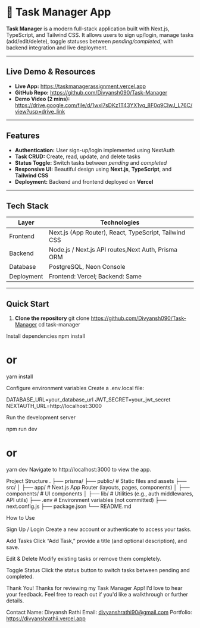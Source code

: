 # 📝 Task Manager App

**Task Manager** is a modern full-stack application built with Next.js, TypeScript, and Tailwind CSS. It allows users to sign up/login, manage tasks (add/edit/delete), toggle statuses between *pending/completed*, with backend integration and live deployment.

---

##  Live Demo & Resources

- **Live App:** https://taskmanagerassignment.vercel.app
- **GitHub Repo:** https://github.com/Divyansh090/Task-Manager
- **Demo Video (2 mins):** https://drive.google.com/file/d/1wxI7sDKz1T43YX1vq_8F0q9ClwJ_L76C/view?usp=drive_link

---

##  Features

- **Authentication:** User sign-up/login implemented using NextAuth 
- **Task CRUD:** Create, read, update, and delete tasks  
- **Status Toggle:** Switch tasks between *pending* and *completed*  
- **Responsive UI:** Beautiful design using **Next.js**, **TypeScript**, and **Tailwind CSS**  
- **Deployment:** Backend and frontend deployed on **Vercel** 


---

##  Tech Stack

| Layer        | Technologies                                 |
|--------------|----------------------------------------------|
| Frontend     | Next.js (App Router), React, TypeScript, Tailwind CSS |
| Backend      | Node.js / Next.js API routes,Next Auth, Prisma ORM |
| Database     | PostgreSQL, Neon Console |
| Deployment   | Frontend: Vercel; Backend: Same 

---

##  Quick Start

1. **Clone the repository**
   git clone https://github.com/Divyansh090/Task-Manager
   cd task-manager

Install dependencies
npm install
# or
yarn install

Configure environment variables
Create a .env.local file:

DATABASE_URL=your_database_url
JWT_SECRET=your_jwt_secret
NEXTAUTH_URL=http://localhost:3000

Run the development server

npm run dev
# or
yarn dev
Navigate to http://localhost:3000 to view the app.

Project Structure
. 
├── prisma/ 
├── public/             # Static files and assets
├── src/
│   ├── app/            # Next.js App Router (layouts, pages, components)
│   ├── components/     # UI components
│   ├── lib/            # Utilities (e.g., auth middlewares, API utils)
├── .env          # Environment variables (not committed)
├── next.config.js
├── package.json
└── README.md


How to Use

Sign Up / Login
Create a new account or authenticate to access your tasks.

Add Tasks
Click “Add Task,” provide a title (and optional description), and save.

Edit & Delete
Modify existing tasks or remove them completely.

Toggle Status
Click the status button to switch tasks between pending and completed.



Thank You!
Thanks for reviewing my Task Manager App! I’d love to hear your feedback. Feel free to reach out if you'd like a walkthrough or further details.

Contact
Name: Divyansh Rathi
Email: divyanshrathi90@gmail.com
Portfolio: https://divyanshrathii.vercel.app

